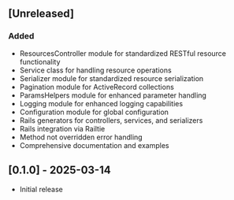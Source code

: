 ## [Unreleased]

### Added
- ResourcesController module for standardized RESTful resource functionality
- Service class for handling resource operations
- Serializer module for standardized resource serialization
- Pagination module for ActiveRecord collections
- ParamsHelpers module for enhanced parameter handling
- Logging module for enhanced logging capabilities
- Configuration module for global configuration
- Rails generators for controllers, services, and serializers
- Rails integration via Railtie
- Method not overridden error handling
- Comprehensive documentation and examples

## [0.1.0] - 2025-03-14

- Initial release
